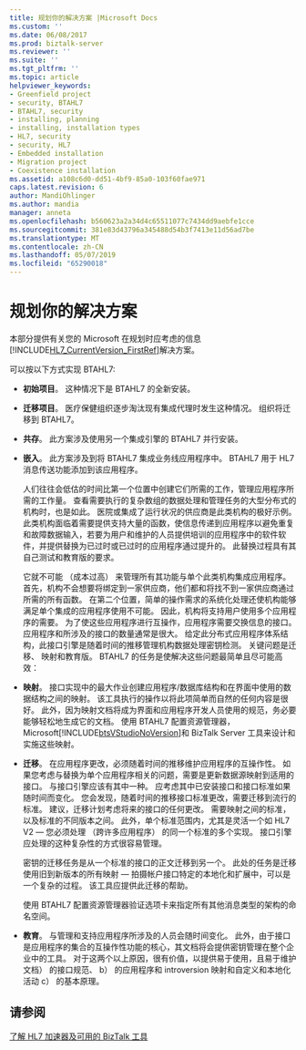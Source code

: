 ```yaml
---
title: 规划你的解决方案 |Microsoft Docs
ms.custom: ''
ms.date: 06/08/2017
ms.prod: biztalk-server
ms.reviewer: ''
ms.suite: ''
ms.tgt_pltfrm: ''
ms.topic: article
helpviewer_keywords:
- Greenfield project
- security, BTAHL7
- BTAHL7, security
- installing, planning
- installing, installation types
- HL7, security
- security, HL7
- Embedded installation
- Migration project
- Coexistence installation
ms.assetid: a108c6d0-dd51-4bf9-85a0-103f60fae971
caps.latest.revision: 6
author: MandiOhlinger
ms.author: mandia
manager: anneta
ms.openlocfilehash: b560623a2a34d4c65511077c7434dd9aebfe1cce
ms.sourcegitcommit: 381e83d43796a345488d54b3f7413e11d56ad7be
ms.translationtype: MT
ms.contentlocale: zh-CN
ms.lasthandoff: 05/07/2019
ms.locfileid: "65290018"
---
```

# <a name="planning-for-your-solution"></a>规划你的解决方案
本部分提供有关您的 Microsoft 在规划时应考虑的信息[!INCLUDE[HL7_CurrentVersion_FirstRef](../../includes/hl7-currentversion-firstref-md.md)]解决方案。  
  
 可以按以下方式实现 BTAHL7:  
  
- **初始项目**。 这种情况下是 BTAHL7 的全新安装。  
  
- **迁移项目**。 医疗保健组织逐步淘汰现有集成代理时发生这种情况。 组织将迁移到 BTAHL7。  
  
- **共存**。 此方案涉及使用另一个集成引擎的 BTAHL7 并行安装。  
  
- **嵌入**。 此方案涉及到将 BTAHL7 集成业务线应用程序中。 BTAHL7 用于 HL7 消息传送功能添加到该应用程序。  
  
  人们往往会低估的时间比第一个位置中创建它们所需的工作，管理应用程序所需的工作量。 查看需要执行的复杂数组的数据处理和管理任务的大型分布式的机构时，也是如此。 医院或集成了运行状况的供应商是此类机构的极好示例。 此类机构面临着需要提供支持大量的函数，使信息传递到应用程序以避免重复和故障数据输入，若要为用户和维护的人员提供培训的应用程序中的软件软件，并提供替换为已过时或已过时的应用程序通过提升的。 此替换过程具有其自己测试和教育版的要求。  
  
  它就不可能 （成本过高） 来管理所有其功能与单个此类机构集成应用程序。 首先，机构不会想要将绑定到一家供应商，他们都和将找不到一家供应商通过所需的所有函数。 在第二个位置，简单的操作需求的系统化处理还使机构能够满足单个集成的应用程序使用不可能。 因此，机构将支持用户使用多个应用程序的需要。 为了使这些应用程序进行互操作，应用程序需要交换信息的接口。 应用程序和所涉及的接口的数量通常是很大。 给定此分布式应用程序体系结构，此接口引擎是随着时间的推移管理机构数据处理密钥检测。 关键问题是迁移、 映射和教育版。 BTAHL7 的任务是使解决这些问题最简单且尽可能高效：  
  
- **映射**。 接口实现中的最大作业创建应用程序/数据库结构和在界面中使用的数据结构之间的映射。 该工具执行的操作以将此项简单而自然的任何内容是很好。 此外，因为映射文档将成为界面和应用程序开发人员使用的规范，务必要能够轻松地生成它的文档。 使用 BTAHL7 配置资源管理器，Microsoft[!INCLUDE[btsVStudioNoVersion](../../includes/btsvstudionoversion-md.md)]和 BizTalk Server 工具来设计和实施这些映射。  
  
- **迁移**。 在应用程序更改，必须随着时间的推移维护应用程序的互操作性。 如果您考虑与替换为单个应用程序相关的问题，需要是更新数据源映射到适用的接口。 与接口引擎应该有其中一种。 应考虑其中已安装接口和接口标准如果随时间而变化。 您会发现，随着时间的推移接口标准更改，需要迁移到流行的标准。 建议，迁移计划考虑将来的接口的任何更改。 需要映射之间的标准，以及标准的不同版本之间。 此外，单个标准范围内，尤其是灵活一个如 HL7 V2 — 您必须处理 （跨许多应用程序） 的同一个标准的多个实现。 接口引擎应处理的这种复杂性的方式很容易管理。  
  
   密钥的迁移任务是从一个标准的接口的正文迁移到另一个。 此处的任务是迁移使用旧到新版本的所有映射 — 拍摄帐户接口特定的本地化和扩展中，可以是一个复杂的过程。 该工具应提供此迁移的帮助。  
  
   使用 BTAHL7 配置资源管理器验证选项卡来指定所有其他消息类型的架构的命名空间。  
  
- **教育**。 与管理和支持应用程序所涉及的人员会随时间变化。 此外，由于接口是应用程序的集合的互操作性功能的核心，其文档将会提供密钥管理在整个企业中的工具。 对于这两个以上原因，很有价值，以提供易于使用，且易于维护文档） 的接口规范、 b） 的应用程序和 introversion 映射和自定义和本地化活动 c） 的基本原理。  
  
## <a name="see-also"></a>请参阅  
[了解 HL7 加速器及可用的 BizTalk 工具](../../adapters-and-accelerators/accelerator-hl7/learn-the-hl7-accelerator-and-the-biztalk-tools-available.md)